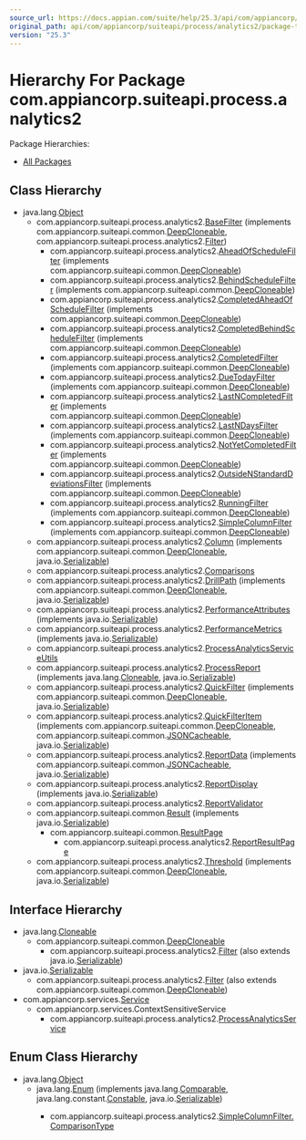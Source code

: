 ```yaml
---
source_url: https://docs.appian.com/suite/help/25.3/api/com/appiancorp/suiteapi/process/analytics2/package-tree.html
original_path: api/com/appiancorp/suiteapi/process/analytics2/package-tree.html
version: "25.3"
---
```


# Hierarchy For Package com.appiancorp.suiteapi.process.analytics2

Package Hierarchies:

-   [All Packages](../../../../../overview-tree.html)

## Class Hierarchy

-   java.lang.[Object](https://docs.oracle.com/en/java/javase/17/docs/api/java.base/java/lang/Object.html "class or interface in java.lang")
    -   com.appiancorp.suiteapi.process.analytics2.[BaseFilter](BaseFilter.html "class in com.appiancorp.suiteapi.process.analytics2") (implements com.appiancorp.suiteapi.common.[DeepCloneable](../../common/DeepCloneable.html "interface in com.appiancorp.suiteapi.common"), com.appiancorp.suiteapi.process.analytics2.[Filter](Filter.html "interface in com.appiancorp.suiteapi.process.analytics2"))
        -   com.appiancorp.suiteapi.process.analytics2.[AheadOfScheduleFilter](AheadOfScheduleFilter.html "class in com.appiancorp.suiteapi.process.analytics2") (implements com.appiancorp.suiteapi.common.[DeepCloneable](../../common/DeepCloneable.html "interface in com.appiancorp.suiteapi.common"))
        -   com.appiancorp.suiteapi.process.analytics2.[BehindScheduleFilter](BehindScheduleFilter.html "class in com.appiancorp.suiteapi.process.analytics2") (implements com.appiancorp.suiteapi.common.[DeepCloneable](../../common/DeepCloneable.html "interface in com.appiancorp.suiteapi.common"))
        -   com.appiancorp.suiteapi.process.analytics2.[CompletedAheadOfScheduleFilter](CompletedAheadOfScheduleFilter.html "class in com.appiancorp.suiteapi.process.analytics2") (implements com.appiancorp.suiteapi.common.[DeepCloneable](../../common/DeepCloneable.html "interface in com.appiancorp.suiteapi.common"))
        -   com.appiancorp.suiteapi.process.analytics2.[CompletedBehindScheduleFilter](CompletedBehindScheduleFilter.html "class in com.appiancorp.suiteapi.process.analytics2") (implements com.appiancorp.suiteapi.common.[DeepCloneable](../../common/DeepCloneable.html "interface in com.appiancorp.suiteapi.common"))
        -   com.appiancorp.suiteapi.process.analytics2.[CompletedFilter](CompletedFilter.html "class in com.appiancorp.suiteapi.process.analytics2") (implements com.appiancorp.suiteapi.common.[DeepCloneable](../../common/DeepCloneable.html "interface in com.appiancorp.suiteapi.common"))
        -   com.appiancorp.suiteapi.process.analytics2.[DueTodayFilter](DueTodayFilter.html "class in com.appiancorp.suiteapi.process.analytics2") (implements com.appiancorp.suiteapi.common.[DeepCloneable](../../common/DeepCloneable.html "interface in com.appiancorp.suiteapi.common"))
        -   com.appiancorp.suiteapi.process.analytics2.[LastNCompletedFilter](LastNCompletedFilter.html "class in com.appiancorp.suiteapi.process.analytics2") (implements com.appiancorp.suiteapi.common.[DeepCloneable](../../common/DeepCloneable.html "interface in com.appiancorp.suiteapi.common"))
        -   com.appiancorp.suiteapi.process.analytics2.[LastNDaysFilter](LastNDaysFilter.html "class in com.appiancorp.suiteapi.process.analytics2") (implements com.appiancorp.suiteapi.common.[DeepCloneable](../../common/DeepCloneable.html "interface in com.appiancorp.suiteapi.common"))
        -   com.appiancorp.suiteapi.process.analytics2.[NotYetCompletedFilter](NotYetCompletedFilter.html "class in com.appiancorp.suiteapi.process.analytics2") (implements com.appiancorp.suiteapi.common.[DeepCloneable](../../common/DeepCloneable.html "interface in com.appiancorp.suiteapi.common"))
        -   com.appiancorp.suiteapi.process.analytics2.[OutsideNStandardDeviationsFilter](OutsideNStandardDeviationsFilter.html "class in com.appiancorp.suiteapi.process.analytics2") (implements com.appiancorp.suiteapi.common.[DeepCloneable](../../common/DeepCloneable.html "interface in com.appiancorp.suiteapi.common"))
        -   com.appiancorp.suiteapi.process.analytics2.[RunningFilter](RunningFilter.html "class in com.appiancorp.suiteapi.process.analytics2") (implements com.appiancorp.suiteapi.common.[DeepCloneable](../../common/DeepCloneable.html "interface in com.appiancorp.suiteapi.common"))
        -   com.appiancorp.suiteapi.process.analytics2.[SimpleColumnFilter](SimpleColumnFilter.html "class in com.appiancorp.suiteapi.process.analytics2") (implements com.appiancorp.suiteapi.common.[DeepCloneable](../../common/DeepCloneable.html "interface in com.appiancorp.suiteapi.common"))
    -   com.appiancorp.suiteapi.process.analytics2.[Column](Column.html "class in com.appiancorp.suiteapi.process.analytics2") (implements com.appiancorp.suiteapi.common.[DeepCloneable](../../common/DeepCloneable.html "interface in com.appiancorp.suiteapi.common"), java.io.[Serializable](https://docs.oracle.com/en/java/javase/17/docs/api/java.base/java/io/Serializable.html "class or interface in java.io"))
    -   com.appiancorp.suiteapi.process.analytics2.[Comparisons](Comparisons.html "class in com.appiancorp.suiteapi.process.analytics2")
    -   com.appiancorp.suiteapi.process.analytics2.[DrillPath](DrillPath.html "class in com.appiancorp.suiteapi.process.analytics2") (implements com.appiancorp.suiteapi.common.[DeepCloneable](../../common/DeepCloneable.html "interface in com.appiancorp.suiteapi.common"), java.io.[Serializable](https://docs.oracle.com/en/java/javase/17/docs/api/java.base/java/io/Serializable.html "class or interface in java.io"))
    -   com.appiancorp.suiteapi.process.analytics2.[PerformanceAttributes](PerformanceAttributes.html "class in com.appiancorp.suiteapi.process.analytics2") (implements java.io.[Serializable](https://docs.oracle.com/en/java/javase/17/docs/api/java.base/java/io/Serializable.html "class or interface in java.io"))
    -   com.appiancorp.suiteapi.process.analytics2.[PerformanceMetrics](PerformanceMetrics.html "class in com.appiancorp.suiteapi.process.analytics2") (implements java.io.[Serializable](https://docs.oracle.com/en/java/javase/17/docs/api/java.base/java/io/Serializable.html "class or interface in java.io"))
    -   com.appiancorp.suiteapi.process.analytics2.[ProcessAnalyticsServiceUtils](ProcessAnalyticsServiceUtils.html "class in com.appiancorp.suiteapi.process.analytics2")
    -   com.appiancorp.suiteapi.process.analytics2.[ProcessReport](ProcessReport.html "class in com.appiancorp.suiteapi.process.analytics2") (implements java.lang.[Cloneable](https://docs.oracle.com/en/java/javase/17/docs/api/java.base/java/lang/Cloneable.html "class or interface in java.lang"), java.io.[Serializable](https://docs.oracle.com/en/java/javase/17/docs/api/java.base/java/io/Serializable.html "class or interface in java.io"))
    -   com.appiancorp.suiteapi.process.analytics2.[QuickFilter](QuickFilter.html "class in com.appiancorp.suiteapi.process.analytics2") (implements com.appiancorp.suiteapi.common.[DeepCloneable](../../common/DeepCloneable.html "interface in com.appiancorp.suiteapi.common"), java.io.[Serializable](https://docs.oracle.com/en/java/javase/17/docs/api/java.base/java/io/Serializable.html "class or interface in java.io"))
    -   com.appiancorp.suiteapi.process.analytics2.[QuickFilterItem](QuickFilterItem.html "class in com.appiancorp.suiteapi.process.analytics2") (implements com.appiancorp.suiteapi.common.[DeepCloneable](../../common/DeepCloneable.html "interface in com.appiancorp.suiteapi.common"), com.appiancorp.suiteapi.common.[JSONCacheable](../../common/JSONCacheable.html "interface in com.appiancorp.suiteapi.common"), java.io.[Serializable](https://docs.oracle.com/en/java/javase/17/docs/api/java.base/java/io/Serializable.html "class or interface in java.io"))
    -   com.appiancorp.suiteapi.process.analytics2.[ReportData](ReportData.html "class in com.appiancorp.suiteapi.process.analytics2") (implements com.appiancorp.suiteapi.common.[JSONCacheable](../../common/JSONCacheable.html "interface in com.appiancorp.suiteapi.common"), java.io.[Serializable](https://docs.oracle.com/en/java/javase/17/docs/api/java.base/java/io/Serializable.html "class or interface in java.io"))
    -   com.appiancorp.suiteapi.process.analytics2.[ReportDisplay](ReportDisplay.html "class in com.appiancorp.suiteapi.process.analytics2") (implements java.io.[Serializable](https://docs.oracle.com/en/java/javase/17/docs/api/java.base/java/io/Serializable.html "class or interface in java.io"))
    -   com.appiancorp.suiteapi.process.analytics2.[ReportValidator](ReportValidator.html "class in com.appiancorp.suiteapi.process.analytics2")
    -   com.appiancorp.suiteapi.common.[Result](../../common/Result.html "class in com.appiancorp.suiteapi.common") (implements java.io.[Serializable](https://docs.oracle.com/en/java/javase/17/docs/api/java.base/java/io/Serializable.html "class or interface in java.io"))
        -   com.appiancorp.suiteapi.common.[ResultPage](../../common/ResultPage.html "class in com.appiancorp.suiteapi.common")
            -   com.appiancorp.suiteapi.process.analytics2.[ReportResultPage](ReportResultPage.html "class in com.appiancorp.suiteapi.process.analytics2")
    -   com.appiancorp.suiteapi.process.analytics2.[Threshold](Threshold.html "class in com.appiancorp.suiteapi.process.analytics2") (implements com.appiancorp.suiteapi.common.[DeepCloneable](../../common/DeepCloneable.html "interface in com.appiancorp.suiteapi.common"), java.io.[Serializable](https://docs.oracle.com/en/java/javase/17/docs/api/java.base/java/io/Serializable.html "class or interface in java.io"))

## Interface Hierarchy

-   java.lang.[Cloneable](https://docs.oracle.com/en/java/javase/17/docs/api/java.base/java/lang/Cloneable.html "class or interface in java.lang")
    -   com.appiancorp.suiteapi.common.[DeepCloneable](../../common/DeepCloneable.html "interface in com.appiancorp.suiteapi.common")
        -   com.appiancorp.suiteapi.process.analytics2.[Filter](Filter.html "interface in com.appiancorp.suiteapi.process.analytics2") (also extends java.io.[Serializable](https://docs.oracle.com/en/java/javase/17/docs/api/java.base/java/io/Serializable.html "class or interface in java.io"))
-   java.io.[Serializable](https://docs.oracle.com/en/java/javase/17/docs/api/java.base/java/io/Serializable.html "class or interface in java.io")
    -   com.appiancorp.suiteapi.process.analytics2.[Filter](Filter.html "interface in com.appiancorp.suiteapi.process.analytics2") (also extends com.appiancorp.suiteapi.common.[DeepCloneable](../../common/DeepCloneable.html "interface in com.appiancorp.suiteapi.common"))
-   com.appiancorp.services.[Service](../../../services/Service.html "interface in com.appiancorp.services")
    -   com.appiancorp.services.ContextSensitiveService
        -   com.appiancorp.suiteapi.process.analytics2.[ProcessAnalyticsService](ProcessAnalyticsService.html "interface in com.appiancorp.suiteapi.process.analytics2")

## Enum Class Hierarchy

-   java.lang.[Object](https://docs.oracle.com/en/java/javase/17/docs/api/java.base/java/lang/Object.html "class or interface in java.lang")
    -   java.lang.[Enum](https://docs.oracle.com/en/java/javase/17/docs/api/java.base/java/lang/Enum.html "class or interface in java.lang")<E> (implements java.lang.[Comparable](https://docs.oracle.com/en/java/javase/17/docs/api/java.base/java/lang/Comparable.html "class or interface in java.lang")<T>, java.lang.constant.[Constable](https://docs.oracle.com/en/java/javase/17/docs/api/java.base/java/lang/constant/Constable.html "class or interface in java.lang.constant"), java.io.[Serializable](https://docs.oracle.com/en/java/javase/17/docs/api/java.base/java/io/Serializable.html "class or interface in java.io"))
        -   com.appiancorp.suiteapi.process.analytics2.[SimpleColumnFilter.ComparisonType](SimpleColumnFilter.ComparisonType.html "enum class in com.appiancorp.suiteapi.process.analytics2")
